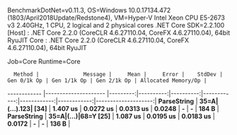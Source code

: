 
BenchmarkDotNet=v0.11.3, OS=Windows 10.0.17134.472 (1803/April2018Update/Redstone4), VM=Hyper-V
Intel Xeon CPU E5-2673 v3 2.40GHz, 1 CPU, 2 logical and 2 physical cores
.NET Core SDK=2.2.100
  [Host] : .NET Core 2.2.0 (CoreCLR 4.6.27110.04, CoreFX 4.6.27110.04), 64bit RyuJIT
  Core   : .NET Core 2.2.0 (CoreCLR 4.6.27110.04, CoreFX 4.6.27110.04), 64bit RyuJIT

Job=Core  Runtime=Core  

      Method |              Message |     Mean |     Error |    StdDev | Gen 0/1k Op | Gen 1/1k Op | Gen 2/1k Op | Allocated Memory/Op |
------------ |--------------------- |---------:|----------:|----------:|------------:|------------:|------------:|--------------------:|
 **ParseString** | **35=A|(...).123| [34]** | **1.407 us** | **0.0272 us** | **0.0313 us** |      **0.0248** |           **-** |           **-** |               **184 B** |
 **ParseString** | **35=A|(...)|68=Y [25]** | **1.087 us** | **0.0195 us** | **0.0183 us** |      **0.0172** |           **-** |           **-** |               **136 B** |
